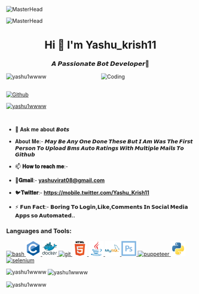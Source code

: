 ![MasterHead](https://raw.githubusercontent.com/yashu1wwww/Lms-Auto-Login-/main/text.gif)

![MasterHead](https://media.tenor.com/qJ5evVs-_uUAAAAC/coding.gif)
<h1 align="center">Hi 👋 I'm Yashu_krish11</h1>
<h3 align="center">𝘼 𝙋𝙖𝙨𝙨𝙞𝙤𝙣𝙖𝙩𝙚 𝘽𝙤𝙩 𝘿𝙚𝙫𝙚𝙡𝙤𝙥𝙚𝙧🤖</h3>
<img align="right" alt="Coding" width="250" src="https://i.pinimg.com/originals/a4/10/2c/a4102c88e38d11babed2452d9ebd582c.gif")

<p align="left"> <img src="https://komarev.com/ghpvc/?username=yashu1wwww&label=Profile Visitors%20&color=0e75b6&style=flat" alt="yashu1wwww" /> </p>

<br> [![Github](https://img.shields.io/github/followers/yashu1wwww??label=Followers&logo=Github)](https://github.com/yashu1wwww)

<p align="left"> <a href="https://github.com/ryo-ma/github-profile-trophy"><img src="https://github-profile-trophy.vercel.app/?username=yashu1wwww" alt="yashu1wwww" /></a> </p>

<p align="left"> <a href="https://twitter.com/" target="blank"><img src="https://img.shields.io/twitter/follow/?logo=twitter&style=for-the-badge" alt="" /></a> </p>

- 💬 𝐀𝐬𝐤 𝐦𝐞 𝐚𝐛𝐨𝐮𝐭 **𝘽𝙤𝙩𝙨**

- 𝐀𝐛𝐨𝐮𝐭 𝐌𝐞:- **𝙈𝙖𝙮 𝘽𝙚 𝘼𝙣𝙮 𝙊𝙣𝙚 𝘿𝙤𝙣𝙚 𝙏𝙝𝙚𝙨𝙚 𝘽𝙪𝙩 𝙄 𝘼𝙢 𝙒𝙖𝙨 𝙏𝙝𝙚 𝙁𝙞𝙧𝙨𝙩 𝙋𝙚𝙧𝙨𝙤𝙣 𝙏𝙤 𝙐𝙥𝙡𝙤𝙖𝙙 𝘽𝙢𝙨 𝘼𝙪𝙩𝙤 𝙍𝙖𝙩𝙞𝙣𝙜𝙨 𝙒𝙞𝙩𝙝 𝙈𝙪𝙡𝙩𝙞𝙥𝙡𝙚 𝙈𝙖𝙞𝙡𝙨 𝙏𝙤 𝙂𝙞𝙩𝙝𝙪𝙗**

- 📫 **𝐇𝐨𝐰 𝐭𝐨 𝐫𝐞𝐚𝐜𝐡 𝐦𝐞**:-

-  **💌𝐆𝐦𝐚𝐢𝐥**:- **yashuvirat08@gmail.com**

- 🐦**𝐓𝐰𝐢𝐭𝐭𝐞𝐫**:- **https://mobile.twitter.com/Yashu_Krish11**

- ⚡ **𝗙𝘂𝗻 𝗙𝗮𝗰𝘁**:- **𝗕𝗼𝗿𝗶𝗻𝗴 𝗧𝗼 𝗟𝗼𝗴𝗶𝗻,𝗟𝗶𝗸𝗲,𝗖𝗼𝗺𝗺𝗲𝗻𝘁𝘀 𝗜𝗻 𝗦𝗼𝗰𝗶𝗮𝗹 𝗠𝗲𝗱𝗶𝗮 𝗔𝗽𝗽𝘀 𝘀𝗼 𝗔𝘂𝘁𝗼𝗺𝗮𝘁𝗲𝗱..**

<h3 align="left">Languages and Tools:</h3>
<p align="left"> <a href="https://www.gnu.org/software/bash/" target="_blank" rel="noreferrer"> <img src="https://www.vectorlogo.zone/logos/gnu_bash/gnu_bash-icon.svg" alt="bash" width="40" height="40"/> </a> <a href="https://www.cprogramming.com/" target="_blank" rel="noreferrer"> <img src="https://raw.githubusercontent.com/devicons/devicon/master/icons/c/c-original.svg" alt="c" width="40" height="40"/> </a> <a href="https://www.docker.com/" target="_blank" rel="noreferrer"> <img src="https://raw.githubusercontent.com/devicons/devicon/master/icons/docker/docker-original-wordmark.svg" alt="docker" width="40" height="40"/> </a> <a href="https://git-scm.com/" target="_blank" rel="noreferrer"> <img src="https://www.vectorlogo.zone/logos/git-scm/git-scm-icon.svg" alt="git" width="40" height="40"/> </a> <a href="https://www.w3.org/html/" target="_blank" rel="noreferrer"> <img src="https://raw.githubusercontent.com/devicons/devicon/master/icons/html5/html5-original-wordmark.svg" alt="html5" width="40" height="40"/> </a> <a href="https://www.java.com" target="_blank" rel="noreferrer"> <img src="https://raw.githubusercontent.com/devicons/devicon/master/icons/java/java-original.svg" alt="java" width="40" height="40"/> </a> <a href="https://www.mysql.com/" target="_blank" rel="noreferrer"> <img src="https://raw.githubusercontent.com/devicons/devicon/master/icons/mysql/mysql-original-wordmark.svg" alt="mysql" width="40" height="40"/> </a> <a href="https://www.photoshop.com/en" target="_blank" rel="noreferrer"> <img src="https://raw.githubusercontent.com/devicons/devicon/master/icons/photoshop/photoshop-line.svg" alt="photoshop" width="40" height="40"/> </a> <a href="https://github.com/puppeteer/puppeteer" target="_blank" rel="noreferrer"> <img src="https://www.vectorlogo.zone/logos/pptrdev/pptrdev-official.svg" alt="puppeteer" width="40" height="40"/> </a> <a href="https://www.python.org" target="_blank" rel="noreferrer"> <img src="https://raw.githubusercontent.com/devicons/devicon/master/icons/python/python-original.svg" alt="python" width="40" height="40"/> </a> <a href="https://www.selenium.dev" target="_blank" rel="noreferrer"> <img src="https://raw.githubusercontent.com/detain/svg-logos/780f25886640cef088af994181646db2f6b1a3f8/svg/selenium-logo.svg" alt="selenium" width="40" height="40"/> </a> </p>

<p><img align="left" src="https://github-readme-stats.vercel.app/api/top-langs?username=yashu1wwww&show_icons=true&locale=en&layout=compact" alt="yashu1wwww" /></p>

<p>&nbsp;<img align="center" src="https://github-readme-stats.vercel.app/api?username=yashu1wwww&show_icons=true&locale=en" alt="yashu1wwww" /></p>

<p><img align="center" src="https://github-readme-streak-stats.herokuapp.com/?user=yashu1wwww&" alt="yashu1wwww" /></p>


   
   
